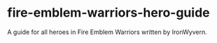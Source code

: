 # fire-emblem-warriors-hero-guide
A guide for all heroes in Fire Emblem Warriors written by IronWyvern.
